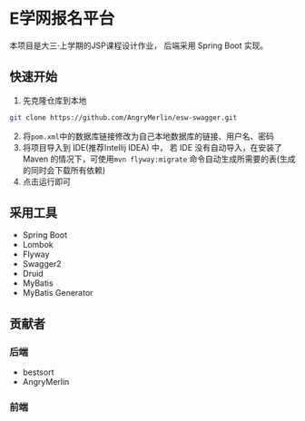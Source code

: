 # E学网报名平台
本项目是大三·上学期的JSP课程设计作业， 后端采用 Spring Boot 实现。

## 快速开始

1. 先克隆仓库到本地
```bash
git clone https://github.com/AngryMerlin/esw-swagger.git
```
2. 将`pom.xml`中的数据库链接修改为自己本地数据库的链接、用户名、密码
3. 将项目导入到 IDE(推荐Intellij IDEA) 中， 若 IDE 没有自动导入，在安装了 Maven 的情况下，可使用`mvn flyway:migrate` 命令自动生成所需要的表(生成的同时会下载所有依赖)
4. 点击运行即可

## 采用工具

- Spring Boot
- Lombok
- Flyway
- Swagger2
- Druid
- MyBatis
- MyBatis Generator

## 贡献者
### 后端
- bestsort
- AngryMerlin
### 前端